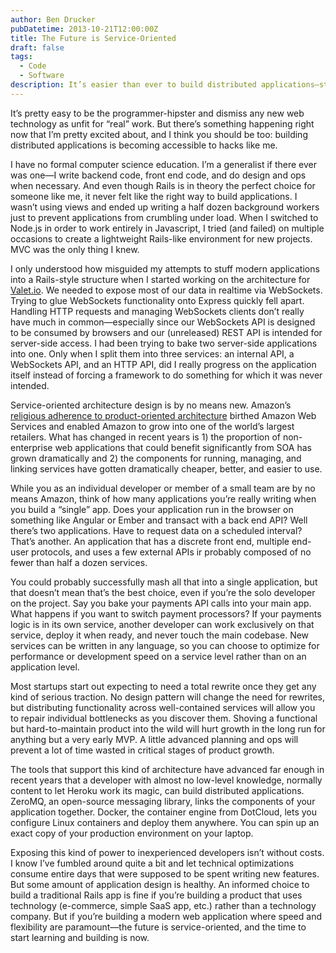 ```yaml
---
author: Ben Drucker
pubDatetime: 2013-10-21T12:00:00Z
title: The Future is Service-Oriented
draft: false
tags:
  - Code
  - Software
description: It’s easier than ever to build distributed applications—start now
---
```


It’s pretty easy to be the programmer-hipster and dismiss any new web technology as unfit for “real” work. But there’s something happening right now that I’m pretty excited about, and I think you should be too: building distributed applications is becoming accessible to hacks like me.

I have no formal computer science education. I’m a generalist if there ever was one—I write backend code, front end code, and do design and ops when necessary. And even though Rails is in theory the perfect choice for someone like me, it never felt like the right way to build applications. I wasn’t using views and ended up writing a half dozen background workers just to prevent applications from crumbling under load. When I switched to Node.js in order to work entirely in Javascript, I tried (and failed) on multiple occasions to create a lightweight Rails-like environment for new projects. MVC was the only thing I knew.

I only understood how misguided my attempts to stuff modern applications into a Rails-style structure when I started working on the architecture for [Valet.io](http://valet.io). We needed to expose most of our data in realtime via WebSockets. Trying to glue WebSockets functionality onto Express quickly fell apart. Handling HTTP requests and managing WebSockets clients don’t really have much in common—especially since our WebSockets API is designed to be consumed by browsers and our (unreleased) REST API is intended for server-side access. I had been trying to bake two server-side applications into one. Only when I split them into three services: an internal API, a WebSockets API, and an HTTP API, did I really progress on the application itself instead of forcing a framework to do something for which it was never intended.

Service-oriented architecture design is by no means new. Amazon’s [religious adherence to product-oriented architecture](http://apievangelist.com/2012/01/12/the-secret-to-amazons-success-internal-apis/) birthed Amazon Web Services and enabled Amazon to grow into one of the world’s largest retailers. What has changed in recent years is 1) the proportion of non-enterprise web applications that could benefit significantly from SOA has grown dramatically and 2) the components for running, managing, and linking services have gotten dramatically cheaper, better, and easier to use.

While you as an individual developer or member of a small team are by no means Amazon, think of how many applications you’re really writing when you build a “single” app. Does your application run in the browser on something like Angular or Ember and transact with a back end API? Well there’s two applications. Have to request data on a scheduled interval? That’s another. An application that has a discrete front end, multiple end-user protocols, and uses a few external APIs ir probably composed of no fewer than half a dozen services.

You could probably successfully mash all that into a single application, but that doesn’t mean that’s the best choice, even if you’re the solo developer on the project. Say you bake your payments API calls into your main app. What happens if you want to switch payment processors? If your payments logic is in its own service, another developer can work exclusively on that service, deploy it when ready, and never touch the main codebase. New services can be written in any language, so you can choose to optimize for performance or development speed on a service level rather than on an application level.

Most startups start out expecting to need a total rewrite once they get any kind of serious traction. No design pattern will change the need for rewrites, but distributing functionality across well-contained services will allow you to repair individual bottlenecks as you discover them. Shoving a functional but hard-to-maintain product into the wild will hurt growth in the long run for anything but a very early MVP. A little advanced planning and ops will prevent a lot of time wasted in critical stages of product growth.

The tools that support this kind of architecture have advanced far enough in recent years that a developer with almost no low-level knowledge, normally content to let Heroku work its magic, can build distributed applications. ZeroMQ, an open-source messaging library, links the components of your application together. Docker, the container engine from DotCloud, lets you configure Linux containers and deploy them anywhere. You can spin up an exact copy of your production environment on your laptop.

Exposing this kind of power to inexperienced developers isn’t without costs. I know I’ve fumbled around quite a bit and let technical optimizations consume entire days that were supposed to be spent writing new features. But some amount of application design is healthy. An informed choice to build a traditional Rails app is fine if you’re building a product that uses technology (e-commerce, simple SaaS app, etc.) rather than a technology company. But if you’re building a modern web application where speed and flexibility are paramount—the future is service-oriented, and the time to start learning and building is now.
